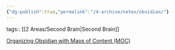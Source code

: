 ```yaml
---
{"dg-publish":true,"permalink":"/4-archive/notes/obsidian/"}
---
```


tags:: [[2 Areas/Second Brain\|Second Brain]] 

[Organizing Obsidian with Maps of Content (MOC)](https://www.youtube.com/watch?v=7GqQKCT0PZ4)